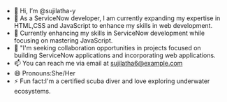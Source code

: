 - 👋 Hi, I’m @sujilatha-y
- 👀  As a ServiceNow developer, I am currently expanding my expertise in HTML,CSS and JavaScript to enhance my skills in web development.
- 🌱 Currently enhancing my skills in ServiceNow development while focusing on mastering JavaScript.
- 💞️ "I'm seeking collaboration opportunities in projects focused on building ServiceNow applications and incorporating web applications.
- 📫 You can reach me via email at sujilatha6@example.com
- 😄 Pronouns:She/Her
- ⚡ Fun fact:I'm a certified scuba diver and love exploring underwater ecosystems.


